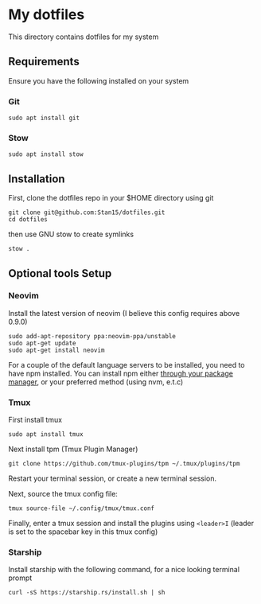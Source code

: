 # My dotfiles
This directory contains dotfiles for my system

## Requirements
Ensure you have the following installed on your system

### Git
```
sudo apt install git
```

### Stow
```
sudo apt install stow
```

## Installation
First, clone the dotfiles repo in your $HOME directory using git
```
git clone git@github.com:Stan15/dotfiles.git
cd dotfiles
```
then use GNU stow to create symlinks
```
stow .
```

## Optional tools Setup
### Neovim
Install the latest version of neovim (I believe this config requires above 0.9.0)
```
sudo add-apt-repository ppa:neovim-ppa/unstable
sudo apt-get update
sudo apt-get install neovim
```

For a couple of the default language servers to be installed, you need to have npm installed.
You can install npm either [through your package manager](https://nodejs.org/en/download/package-manager/all), or your preferred method (using nvm, e.t.c)

### Tmux
First install tmux
```
sudo apt install tmux
```

Next install tpm (Tmux Plugin Manager)
```
git clone https://github.com/tmux-plugins/tpm ~/.tmux/plugins/tpm
```
Restart your terminal session, or create a new terminal session.

Next, source the tmux config file:
```
tmux source-file ~/.config/tmux/tmux.conf
```

Finally, enter a tmux session and install the plugins using `<leader>I` (leader is set to the spacebar key in this tmux config)

### Starship
Install starship with the following command, for a nice looking terminal prompt
```
curl -sS https://starship.rs/install.sh | sh
```
